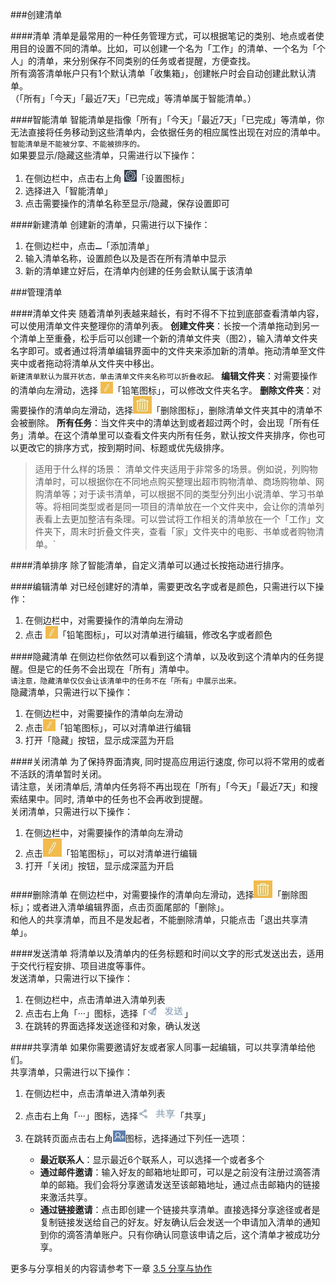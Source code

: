 ###创建清单

####清单
清单是最常用的一种任务管理方式，可以根据笔记的类别、地点或者使用目的设置不同的清单。比如，可以创建一个名为「工作」的清单、一个名为「个人」的清单，来分别保存不同类别的任务或者提醒，方便查找。
<br >所有滴答清单帐户只有1个默认清单「收集箱」，创建帐户时会自动创建此默认清单。
<br >（「所有」「今天」「最近7天」「已完成」等清单属于智能清单。）

####智能清单
智能清单是指像「所有」「今天」「最近7天」「已完成」等清单，你无法直接将任务移动到这些清单内，会依据任务的相应属性出现在对应的清单中。
<br >`智能清单是不能被分享、不能被排序的。`
<br >如果要显示/隐藏这些清单，只需进行以下操作：
1. 在侧边栏中，点击右上角 <img src="/images/image4131.png" title="设置" width="20" />「设置图标」
2. 选择进入「智能清单」
3. 点击需要操作的清单名称至显示/隐藏，保存设置即可

####新建清单
创建新的清单，只需进行以下操作：
1. 在侧边栏中，点击<img src="../images/image4401.jpg" title="移动到"  width="10  "/>「添加清单」
2. 输入清单名称，设置颜色以及是否在所有清单中显示
3. 新的清单建立好后，在清单内创建的任务会默认属于该清单

###管理清单

####清单文件夹
随着清单列表越来越长，有时不得不下拉到底部查看清单内容，可以使用清单文件夹整理你的清单列表。
**创建文件夹**：长按一个清单拖动到另一个清单上至重叠，松手后可以创建一个新的清单文件夹（图2），输入清单文件夹名字即可。或者通过将清单编辑界面中的文件夹来添加新的清单。拖动清单至文件夹中或者拖动将清单从文件夹中移出。
<br >`新建清单默认为展开状态，单击清单文件夹名称可以折叠收起。`
**编辑文件夹**：对需要操作的清单向左滑动，选择 <img src="../images/image4402.jpg" title="编辑清单" width="20" />「铅笔图标」，可以修改文件夹名字。
**删除文件夹**：对需要操作的清单向左滑动，选择<img src="../images/image4403.jpg" title="删除清单" width="30" />「删除图标」，删除清单文件夹其中的清单不会被删除。
**所有任务**：当文件夹中的清单达到或者超过两个时，会出现「所有任务」清单。在这个清单里可以查看文件夹内所有任务，默认按文件夹排序，你也可以更改它的排序方式，按到期时间、标题或优先级排序。
>适用于什么样的场景：
>清单文件夹适用于非常多的场景。例如说，列购物清单时，可以根据你在不同地点购买整理出超市购物清单、商场购物单、网购清单等；对于读书清单，可以根据不同的类型分列出小说清单、学习书单等。将相同类型或者是同一项目的清单放在一个文件夹中，会让你的清单列表看上去更加整洁有条理。可以尝试将工作相关的清单放在一个「工作」文件夹下，周末时折叠文件夹，查看「家」文件夹中的电影、书单或者购物清单。`

####清单排序
除了智能清单，自定义清单可以通过长按拖动进行排序。

####编辑清单
对已经创建好的清单，需要更改名字或者是颜色，只需进行以下操作：
1. 在侧边栏中，对需要操作的清单向左滑动
2. 点击 <img src="../images/image4402.jpg" title="编辑清单" width="20" />「铅笔图标」，可以对清单进行编辑，修改名字或者颜色

####隐藏清单
在侧边栏你依然可以看到这个清单，以及收到这个清单内的任务提醒。但是它的任务不会出现在「所有」清单中。
<br >`请注意，隐藏清单仅仅会让该清单中的任务不在「所有」中展示出来。`
<br >隐藏清单，只需进行以下操作：
1. 在侧边栏中，对需要操作的清单向左滑动
2. 点击<img src="../images/image4402.jpg" title="编辑清单" width="20" />「铅笔图标」，可以对清单进行编辑
3. 打开「隐藏」按钮，显示成深蓝为开启

####关闭清单
为了保持界面清爽, 同时提高应用运行速度, 你可以将不常用的或者不活跃的清单暂时关闭。
<br >请注意，关闭清单后, 清单内任务将不再出现在「所有」「今天」「最近7天」和搜索结果中。同时, 清单中的任务也不会再收到提醒。
<br >关闭清单，只需进行以下操作：
1. 在侧边栏中，对需要操作的清单向左滑动
2. 点击<img src="../images/image4402.jpg" title="编辑清单" width="30" />「铅笔图标」，可以对清单进行编辑
3. 打开「关闭」按钮，显示成深蓝为开启

####删除清单
在侧边栏中，对需要操作的清单向左滑动，选择<img src="../images/image4403.jpg" title="删除清单" width="30" />「删除图标」；或者进入清单编辑界面，点击页面尾部的「删除」。
<br >和他人的共享清单，而且不是发起者，不能删除清单，只能点击「退出共享清单」。

####发送清单
将清单以及清单内的任务标题和时间以文字的形式发送出去，适用于交代行程安排、项目进度等事件。
<br >发送清单，只需进行以下操作：
1. 在侧边栏中，点击清单进入清单列表
2. 点击右上角「···」图标，选择「<img src="../images/image4404.jpg" title="发送清单" width="60" />」
3. 在跳转的界面选择发送途径和对象，确认发送

####共享清单
如果你需要邀请好友或者家人同事一起编辑，可以共享清单给他们。
<br >共享清单，只需进行以下操作：
1. 在侧边栏中，点击清单进入清单列表
2. 点击右上角「···」图标，选择<img src="../images/image4408.jpg" title="发送清单" width="60" />「共享」
3. 在跳转页面点击右上角<img src="../images/image4503.jpg" title="发送清单" width="20" />图标，选择通过下列任一选项：

   - **最近联系人**：显示最近6个联系人，可以选择一个或者多个
   - **通过邮件邀请**：输入好友的邮箱地址即可，可以是之前没有注册过滴答清单的邮箱。我们会将分享邀请发送至该邮箱地址，通过点击邮箱内的链接来激活共享。
   - **通过链接邀请**：点击即创建一个链接共享清单。直接选择分享途径或者是复制链接发送给自己的好友。好友确认后会发送一个申请加入清单的通知到你的滴答清单账户。只有你确认同意该申请之后，这个清单才被成功分享。

更多与分享相关的内容请参考下一章 [3.5 分享与协作](ios_app/5_share_lists.md)


